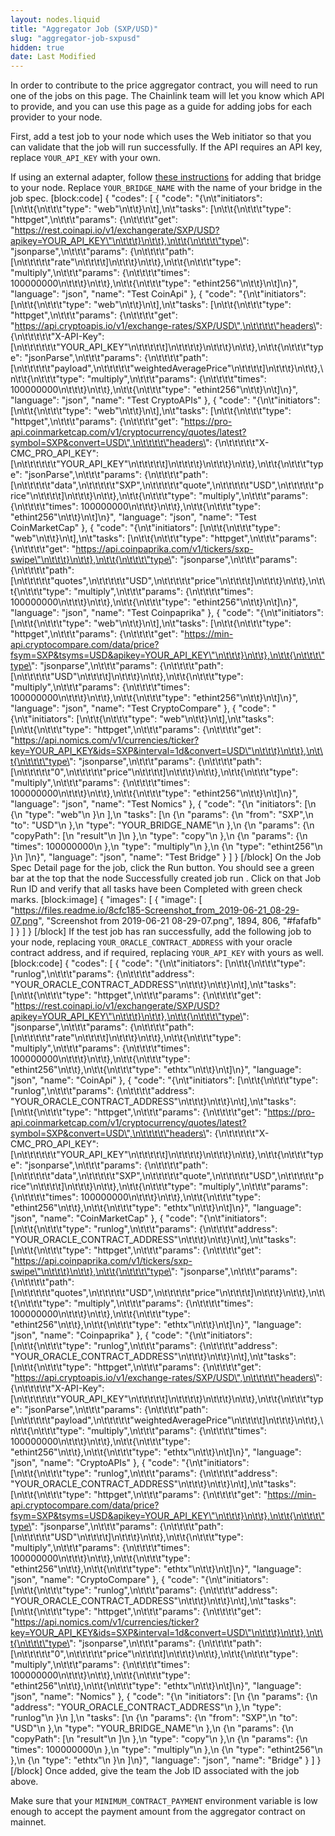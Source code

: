 ```yaml
---
layout: nodes.liquid
title: "Aggregator Job (SXP/USD)"
slug: "aggregator-job-sxpusd"
hidden: true
date: Last Modified
---
```

In order to contribute to the price aggregator contract, you will need to run one of the jobs on this page. The Chainlink team will let you know which API to provide, and you can use this page as a guide for adding jobs for each provider to your node.

First, add a test job to your node which uses the Web initiator so that you can validate that the job will run successfully. If the API requires an API key, replace `YOUR_API_KEY` with your own.

If using an external adapter, follow [these instructions](doc:node-operators) for adding that bridge to your node. Replace `YOUR_BRIDGE_NAME` with the name of your bridge in the job spec.
[block:code]
{
  "codes": [
    {
      "code": "{\n\t\"initiators\": [\n\t\t{\n\t\t\t\"type\": \"web\"\n\t\t}\n\t],\n\t\"tasks\": [\n\t\t{\n\t\t\t\"type\": \"httpget\",\n\t\t\t\"params\": {\n\t\t\t\t\"get\": \"https://rest.coinapi.io/v1/exchangerate/SXP/USD?apikey=YOUR_API_KEY\"\n\t\t\t}\n\t\t},\n\t\t{\n\t\t\t\"type\": \"jsonparse\",\n\t\t\t\"params\": {\n\t\t\t\t\"path\": [\n\t\t\t\t\t\"rate\"\n\t\t\t\t]\n\t\t\t}\n\t\t},\n\t\t{\n\t\t\t\"type\": \"multiply\",\n\t\t\t\"params\": {\n\t\t\t\t\"times\": 100000000\n\t\t\t}\n\t\t},\n\t\t{\n\t\t\t\"type\": \"ethint256\"\n\t\t}\n\t]\n}",
      "language": "json",
      "name": "Test CoinApi"
    },
    {
      "code": "{\n\t\"initiators\": [\n\t\t{\n\t\t\t\"type\": \"web\"\n\t\t}\n\t],\n\t\"tasks\": [\n\t\t{\n\t\t\t\"type\": \"httpget\",\n\t\t\t\"params\": {\n\t\t\t\t\"get\": \"https://api.cryptoapis.io/v1/exchange-rates/SXP/USD\",\n\t\t\t\t\"headers\": {\n\t\t\t\t\t\"X-API-Key\": [\n\t\t\t\t\t\t\"YOUR_API_KEY\"\n\t\t\t\t\t]\n\t\t\t\t}\n\t\t\t}\n\t\t},\n\t\t{\n\t\t\t\"type\": \"jsonParse\",\n\t\t\t\"params\": {\n\t\t\t\t\"path\": [\n\t\t\t\t\t\"payload\",\n\t\t\t\t\t\"weightedAveragePrice\"\n\t\t\t\t]\n\t\t\t}\n\t\t},\n\t\t{\n\t\t\t\"type\": \"multiply\",\n\t\t\t\"params\": {\n\t\t\t\t\"times\": 100000000\n\t\t\t}\n\t\t},\n\t\t{\n\t\t\t\"type\": \"ethint256\"\n\t\t}\n\t]\n}",
      "language": "json",
      "name": "Test CryptoAPIs"
    },
    {
      "code": "{\n\t\"initiators\": [\n\t\t{\n\t\t\t\"type\": \"web\"\n\t\t}\n\t],\n\t\"tasks\": [\n\t\t{\n\t\t\t\"type\": \"httpget\",\n\t\t\t\"params\": {\n\t\t\t\t\"get\": \"https://pro-api.coinmarketcap.com/v1/cryptocurrency/quotes/latest?symbol=SXP&convert=USD\",\n\t\t\t\t\"headers\": {\n\t\t\t\t\t\"X-CMC_PRO_API_KEY\": [\n\t\t\t\t\t\t\"YOUR_API_KEY\"\n\t\t\t\t\t]\n\t\t\t\t}\n\t\t\t}\n\t\t},\n\t\t{\n\t\t\t\"type\": \"jsonParse\",\n\t\t\t\"params\": {\n\t\t\t\t\"path\": [\n\t\t\t\t\t\"data\",\n\t\t\t\t\t\"SXP\",\n\t\t\t\t\t\"quote\",\n\t\t\t\t\t\"USD\",\n\t\t\t\t\t\"price\"\n\t\t\t\t]\n\t\t\t}\n\t\t},\n\t\t{\n\t\t\t\"type\": \"multiply\",\n\t\t\t\"params\": {\n\t\t\t\t\"times\": 100000000\n\t\t\t}\n\t\t},\n\t\t{\n\t\t\t\"type\": \"ethint256\"\n\t\t}\n\t]\n}",
      "language": "json",
      "name": "Test CoinMarketCap"
    },
    {
      "code": "{\n\t\"initiators\": [\n\t\t{\n\t\t\t\"type\": \"web\"\n\t\t}\n\t],\n\t\"tasks\": [\n\t\t{\n\t\t\t\"type\": \"httpget\",\n\t\t\t\"params\": {\n\t\t\t\t\"get\": \"https://api.coinpaprika.com/v1/tickers/sxp-swipe\"\n\t\t\t}\n\t\t},\n\t\t{\n\t\t\t\"type\": \"jsonparse\",\n\t\t\t\"params\": {\n\t\t\t\t\"path\": [\n\t\t\t\t\t\"quotes\",\n\t\t\t\t\t\"USD\",\n\t\t\t\t\t\"price\"\n\t\t\t\t]\n\t\t\t}\n\t\t},\n\t\t{\n\t\t\t\"type\": \"multiply\",\n\t\t\t\"params\": {\n\t\t\t\t\"times\": 100000000\n\t\t\t}\n\t\t},\n\t\t{\n\t\t\t\"type\": \"ethint256\"\n\t\t}\n\t]\n}",
      "language": "json",
      "name": "Test Coinpaprika"
    },
    {
      "code": "{\n\t\"initiators\": [\n\t\t{\n\t\t\t\"type\": \"web\"\n\t\t}\n\t],\n\t\"tasks\": [\n\t\t{\n\t\t\t\"type\": \"httpget\",\n\t\t\t\"params\": {\n\t\t\t\t\"get\": \"https://min-api.cryptocompare.com/data/price?fsym=SXP&tsyms=USD&apikey=YOUR_API_KEY\"\n\t\t\t}\n\t\t},\n\t\t{\n\t\t\t\"type\": \"jsonparse\",\n\t\t\t\"params\": {\n\t\t\t\t\"path\": [\n\t\t\t\t\t\"USD\"\n\t\t\t\t]\n\t\t\t}\n\t\t},\n\t\t{\n\t\t\t\"type\": \"multiply\",\n\t\t\t\"params\": {\n\t\t\t\t\"times\": 100000000\n\t\t\t}\n\t\t},\n\t\t{\n\t\t\t\"type\": \"ethint256\"\n\t\t}\n\t]\n}",
      "language": "json",
      "name": "Test CryptoCompare"
    },
    {
      "code": "{\n\t\"initiators\": [\n\t\t{\n\t\t\t\"type\": \"web\"\n\t\t}\n\t],\n\t\"tasks\": [\n\t\t{\n\t\t\t\"type\": \"httpget\",\n\t\t\t\"params\": {\n\t\t\t\t\"get\": \"https://api.nomics.com/v1/currencies/ticker?key=YOUR_API_KEY&ids=SXP&interval=1d&convert=USD\"\n\t\t\t}\n\t\t},\n\t\t{\n\t\t\t\"type\": \"jsonparse\",\n\t\t\t\"params\": {\n\t\t\t\t\"path\": [\n\t\t\t\t\t\"0\",\n\t\t\t\t\t\"price\"\n\t\t\t\t]\n\t\t\t}\n\t\t},\n\t\t{\n\t\t\t\"type\": \"multiply\",\n\t\t\t\"params\": {\n\t\t\t\t\"times\": 100000000\n\t\t\t}\n\t\t},\n\t\t{\n\t\t\t\"type\": \"ethint256\"\n\t\t}\n\t]\n}",
      "language": "json",
      "name": "Test Nomics"
    },
    {
      "code": "{\n    \"initiators\": [\n        {\n            \"type\": \"web\"\n        }\n    ],\n    \"tasks\": [\n        {\n            \"params\": {\n                \"from\": \"SXP\",\n                \"to\": \"USD\"\n            },\n            \"type\": \"YOUR_BRIDGE_NAME\"\n        },\n        {\n            \"params\": {\n                \"copyPath\": [\n                    \"result\"\n                ]\n            },\n            \"type\": \"copy\"\n        },\n        {\n            \"params\": {\n                \"times\": 100000000\n            },\n            \"type\": \"multiply\"\n        },\n        {\n            \"type\": \"ethint256\"\n        }\n    ]\n}",
      "language": "json",
      "name": "Test Bridge"
    }
  ]
}
[/block]
On the Job Spec Detail page for the job, click the Run button. You should see a green bar at the top that the node Successfully created job run <JobRunID>. Click on that Job Run ID and verify that all tasks have been Completed with green check marks.
[block:image]
{
  "images": [
    {
      "image": [
        "https://files.readme.io/8cfc185-Screenshot_from_2019-06-21_08-29-07.png",
        "Screenshot from 2019-06-21 08-29-07.png",
        1894,
        806,
        "#fafafb"
      ]
    }
  ]
}
[/block]
If the test job has ran successfully, add the following job to your node, replacing `YOUR_ORACLE_CONTRACT_ADDRESS` with your oracle contract address, and if required, replacing `YOUR_API_KEY` with yours as well.
[block:code]
{
  "codes": [
    {
      "code": "{\n\t\"initiators\": [\n\t\t{\n\t\t\t\"type\": \"runlog\",\n\t\t\t\"params\": {\n\t\t\t\t\"address\": \"YOUR_ORACLE_CONTRACT_ADDRESS\"\n\t\t\t}\n\t\t}\n\t],\n\t\"tasks\": [\n\t\t{\n\t\t\t\"type\": \"httpget\",\n\t\t\t\"params\": {\n\t\t\t\t\"get\": \"https://rest.coinapi.io/v1/exchangerate/SXP/USD?apikey=YOUR_API_KEY\"\n\t\t\t}\n\t\t},\n\t\t{\n\t\t\t\"type\": \"jsonparse\",\n\t\t\t\"params\": {\n\t\t\t\t\"path\": [\n\t\t\t\t\t\"rate\"\n\t\t\t\t]\n\t\t\t}\n\t\t},\n\t\t{\n\t\t\t\"type\": \"multiply\",\n\t\t\t\"params\": {\n\t\t\t\t\"times\": 100000000\n\t\t\t}\n\t\t},\n\t\t{\n\t\t\t\"type\": \"ethint256\"\n\t\t},\n\t\t{\n\t\t\t\"type\": \"ethtx\"\n\t\t}\n\t]\n}",
      "language": "json",
      "name": "CoinApi"
    },
    {
      "code": "{\n\t\"initiators\": [\n\t\t{\n\t\t\t\"type\": \"runlog\",\n\t\t\t\"params\": {\n\t\t\t\t\"address\": \"YOUR_ORACLE_CONTRACT_ADDRESS\"\n\t\t\t}\n\t\t}\n\t],\n\t\"tasks\": [\n\t\t{\n\t\t\t\"type\": \"httpget\",\n\t\t\t\"params\": {\n\t\t\t\t\"get\": \"https://pro-api.coinmarketcap.com/v1/cryptocurrency/quotes/latest?symbol=SXP&convert=USD\",\n\t\t\t\t\"headers\": {\n\t\t\t\t\t\"X-CMC_PRO_API_KEY\": [\n\t\t\t\t\t\t\"YOUR_API_KEY\"\n\t\t\t\t\t]\n\t\t\t\t}\n\t\t\t}\n\t\t},\n\t\t{\n\t\t\t\"type\": \"jsonparse\",\n\t\t\t\"params\": {\n\t\t\t\t\"path\": [\n\t\t\t\t\t\"data\",\n\t\t\t\t\t\"SXP\",\n\t\t\t\t\t\"quote\",\n\t\t\t\t\t\"USD\",\n\t\t\t\t\t\"price\"\n\t\t\t\t]\n\t\t\t}\n\t\t},\n\t\t{\n\t\t\t\"type\": \"multiply\",\n\t\t\t\"params\": {\n\t\t\t\t\"times\": 100000000\n\t\t\t}\n\t\t},\n\t\t{\n\t\t\t\"type\": \"ethint256\"\n\t\t},\n\t\t{\n\t\t\t\"type\": \"ethtx\"\n\t\t}\n\t]\n}",
      "language": "json",
      "name": "CoinMarketCap"
    },
    {
      "code": "{\n\t\"initiators\": [\n\t\t{\n\t\t\t\"type\": \"runlog\",\n\t\t\t\"params\": {\n\t\t\t\t\"address\": \"YOUR_ORACLE_CONTRACT_ADDRESS\"\n\t\t\t}\n\t\t}\n\t],\n\t\"tasks\": [\n\t\t{\n\t\t\t\"type\": \"httpget\",\n\t\t\t\"params\": {\n\t\t\t\t\"get\": \"https://api.coinpaprika.com/v1/tickers/sxp-swipe\"\n\t\t\t}\n\t\t},\n\t\t{\n\t\t\t\"type\": \"jsonparse\",\n\t\t\t\"params\": {\n\t\t\t\t\"path\": [\n\t\t\t\t\t\"quotes\",\n\t\t\t\t\t\"USD\",\n\t\t\t\t\t\"price\"\n\t\t\t\t]\n\t\t\t}\n\t\t},\n\t\t{\n\t\t\t\"type\": \"multiply\",\n\t\t\t\"params\": {\n\t\t\t\t\"times\": 100000000\n\t\t\t}\n\t\t},\n\t\t{\n\t\t\t\"type\": \"ethint256\"\n\t\t},\n\t\t{\n\t\t\t\"type\": \"ethtx\"\n\t\t}\n\t]\n}",
      "language": "json",
      "name": "Coinpaprika"
    },
    {
      "code": "{\n\t\"initiators\": [\n\t\t{\n\t\t\t\"type\": \"runlog\",\n\t\t\t\"params\": {\n\t\t\t\t\"address\": \"YOUR_ORACLE_CONTRACT_ADDRESS\"\n\t\t\t}\n\t\t}\n\t],\n\t\"tasks\": [\n\t\t{\n\t\t\t\"type\": \"httpget\",\n\t\t\t\"params\": {\n\t\t\t\t\"get\": \"https://api.cryptoapis.io/v1/exchange-rates/SXP/USD\",\n\t\t\t\t\"headers\": {\n\t\t\t\t\t\"X-API-Key\": [\n\t\t\t\t\t\t\"YOUR_API_KEY\"\n\t\t\t\t\t]\n\t\t\t\t}\n\t\t\t}\n\t\t},\n\t\t{\n\t\t\t\"type\": \"jsonParse\",\n\t\t\t\"params\": {\n\t\t\t\t\"path\": [\n\t\t\t\t\t\"payload\",\n\t\t\t\t\t\"weightedAveragePrice\"\n\t\t\t\t]\n\t\t\t}\n\t\t},\n\t\t{\n\t\t\t\"type\": \"multiply\",\n\t\t\t\"params\": {\n\t\t\t\t\"times\": 100000000\n\t\t\t}\n\t\t},\n\t\t{\n\t\t\t\"type\": \"ethint256\"\n\t\t},\n\t\t{\n\t\t\t\"type\": \"ethtx\"\n\t\t}\n\t]\n}",
      "language": "json",
      "name": "CryptoAPIs"
    },
    {
      "code": "{\n\t\"initiators\": [\n\t\t{\n\t\t\t\"type\": \"runlog\",\n\t\t\t\"params\": {\n\t\t\t\t\"address\": \"YOUR_ORACLE_CONTRACT_ADDRESS\"\n\t\t\t}\n\t\t}\n\t],\n\t\"tasks\": [\n\t\t{\n\t\t\t\"type\": \"httpget\",\n\t\t\t\"params\": {\n\t\t\t\t\"get\": \"https://min-api.cryptocompare.com/data/price?fsym=SXP&tsyms=USD&apikey=YOUR_API_KEY\"\n\t\t\t}\n\t\t},\n\t\t{\n\t\t\t\"type\": \"jsonparse\",\n\t\t\t\"params\": {\n\t\t\t\t\"path\": [\n\t\t\t\t\t\"USD\"\n\t\t\t\t]\n\t\t\t}\n\t\t},\n\t\t{\n\t\t\t\"type\": \"multiply\",\n\t\t\t\"params\": {\n\t\t\t\t\"times\": 100000000\n\t\t\t}\n\t\t},\n\t\t{\n\t\t\t\"type\": \"ethint256\"\n\t\t},\n\t\t{\n\t\t\t\"type\": \"ethtx\"\n\t\t}\n\t]\n}",
      "language": "json",
      "name": "CryptoCompare"
    },
    {
      "code": "{\n\t\"initiators\": [\n\t\t{\n\t\t\t\"type\": \"runlog\",\n\t\t\t\"params\": {\n\t\t\t\t\"address\": \"YOUR_ORACLE_CONTRACT_ADDRESS\"\n\t\t\t}\n\t\t}\n\t],\n\t\"tasks\": [\n\t\t{\n\t\t\t\"type\": \"httpget\",\n\t\t\t\"params\": {\n\t\t\t\t\"get\": \"https://api.nomics.com/v1/currencies/ticker?key=YOUR_API_KEY&ids=SXP&interval=1d&convert=USD\"\n\t\t\t}\n\t\t},\n\t\t{\n\t\t\t\"type\": \"jsonparse\",\n\t\t\t\"params\": {\n\t\t\t\t\"path\": [\n\t\t\t\t\t\"0\",\n\t\t\t\t\t\"price\"\n\t\t\t\t]\n\t\t\t}\n\t\t},\n\t\t{\n\t\t\t\"type\": \"multiply\",\n\t\t\t\"params\": {\n\t\t\t\t\"times\": 100000000\n\t\t\t}\n\t\t},\n\t\t{\n\t\t\t\"type\": \"ethint256\"\n\t\t},\n\t\t{\n\t\t\t\"type\": \"ethtx\"\n\t\t}\n\t]\n}",
      "language": "json",
      "name": "Nomics"
    },
    {
      "code": "{\n    \"initiators\": [\n        {\n            \"params\": {\n                \"address\": \"YOUR_ORACLE_CONTRACT_ADDRESS\"\n            },\n            \"type\": \"runlog\"\n        }\n    ],\n    \"tasks\": [\n        {\n            \"params\": {\n                \"from\": \"SXP\",\n                \"to\": \"USD\"\n            },\n            \"type\": \"YOUR_BRIDGE_NAME\"\n        },\n        {\n            \"params\": {\n                \"copyPath\": [\n                    \"result\"\n                ]\n            },\n            \"type\": \"copy\"\n        },\n        {\n            \"params\": {\n                \"times\": 100000000\n            },\n            \"type\": \"multiply\"\n        },\n        {\n            \"type\": \"ethint256\"\n        },\n        {\n            \"type\": \"ethtx\"\n        }\n    ]\n}",
      "language": "json",
      "name": "Bridge"
    }
  ]
}
[/block]
Once added, give the team the Job ID associated with the job above.

Make sure that your `MINIMUM_CONTRACT_PAYMENT` environment variable is low enough to accept the payment amount from the aggregator contract on mainnet.